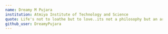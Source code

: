 ```yaml
---
name: Dreamy M Pujara
institution: Atmiya Institute of Technology and Science
quote: Life's not to loathe but to love..its not a philosophy but an art to revere... 
github_user: DreamyPujara
---
```

